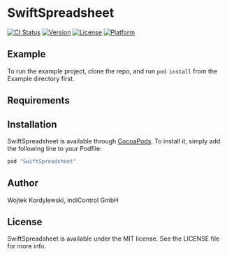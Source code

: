 # SwiftSpreadsheet

[![CI Status](http://img.shields.io/travis/stuffrabbit/SwiftSpreadsheet.svg?style=flat)](https://travis-ci.org/stuffrabbit/SwiftSpreadsheet)
[![Version](https://img.shields.io/cocoapods/v/SwiftSpreadsheet.svg?style=flat)](http://cocoapods.org/pods/SwiftSpreadsheet)
[![License](https://img.shields.io/cocoapods/l/SwiftSpreadsheet.svg?style=flat)](http://cocoapods.org/pods/SwiftSpreadsheet)
[![Platform](https://img.shields.io/cocoapods/p/SwiftSpreadsheet.svg?style=flat)](http://cocoapods.org/pods/SwiftSpreadsheet)

## Example

To run the example project, clone the repo, and run `pod install` from the Example directory first.

## Requirements

## Installation

SwiftSpreadsheet is available through [CocoaPods](http://cocoapods.org). To install
it, simply add the following line to your Podfile:

```ruby
pod "SwiftSpreadsheet"
```

## Author

Wojtek Kordylewski, indiControl GmbH

## License

SwiftSpreadsheet is available under the MIT license. See the LICENSE file for more info.
